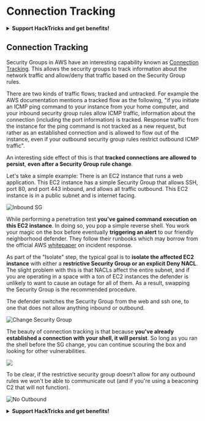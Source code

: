 # Connection Tracking

<details>

<summary><strong>Support HackTricks and get benefits!</strong></summary>

* If you want to see your **company advertised in HackTricks** or if you want access to the **latest version of the PEASS or download HackTricks in PDF** Check the [**SUBSCRIPTION PLANS**](https://github.com/sponsors/carlospolop)!
* Get the [**official PEASS & HackTricks swag**](https://peass.creator-spring.com)
* Discover [**The PEASS Family**](https://opensea.io/collection/the-peass-family), our collection of exclusive [**NFTs**](https://opensea.io/collection/the-peass-family)
* **Join the** 💬 [**Discord group**](https://discord.gg/hRep4RUj7f) or the [**telegram group**](https://t.me/peass) or **follow** me on **Twitter** 🐦 [**@carlospolopm**](https://twitter.com/carlospolopm)**.**
* **Share your hacking tricks by submitting PRs to the** [**HackTricks**](https://github.com/carlospolop/hacktricks) and [**HackTricks Cloud**](https://github.com/carlospolop/hacktricks-cloud) github repos.

</details>

## Connection Tracking

Security Groups in AWS have an interesting capability known as [Connection Tracking](https://docs.aws.amazon.com/AWSEC2/latest/UserGuide/ec2-security-groups.html#security-group-connection-tracking). This allows the security groups to track information about the network traffic and allow/deny that traffic based on the Security Group rules.

There are two kinds of traffic flows; tracked and untracked. For example the AWS documentation mentions a tracked flow as the following, "if you initiate an ICMP ping command to your instance from your home computer, and your inbound security group rules allow ICMP traffic, information about the connection (including the port information) is tracked. Response traffic from the instance for the ping command is not tracked as a new request, but rather as an established connection and is allowed to flow out of the instance, even if your outbound security group rules restrict outbound ICMP traffic".

An interesting side effect of this is that **tracked connections are allowed to persist**, **even after a Security Group rule change**.

Let's take a simple example: There is an EC2 instance that runs a web application. This EC2 instance has a simple Security Group that allows SSH, port 80, and port 443 inbound, and allows all traffic outbound. This EC2 instance is in a public subnet and is internet facing.

![Inbound SG](https://hackingthe.cloud/images/aws/general-knowledge/connection-tracking/inbound-sg.png)

While performing a penetration test **you've gained command execution on this EC2 instance**. In doing so, you pop a simple reverse shell. You work your magic on the box before eventually **triggering an alert** to our friendly neighborhood defender. They follow their runbooks which may borrow from the official AWS [whitepaper](https://d1.awsstatic.com/whitepapers/aws\_security\_incident\_response.pdf) on incident response.

As part of the "Isolate" step, the typical goal is to **isolate the affected EC2 instance** with either a **restrictive Security Group or an explicit Deny NACL**. The slight problem with this is that NACLs affect the entire subnet, and if you are operating in a space with a ton of EC2 instances the defender is unlikely to want to cause an outage for all of them. As a result, swapping the Security Group is the recommended procedure.

The defender switches the Security Group from the web and ssh one, to one that does not allow anything inbound or outbound.

![Change Security Group](https://hackingthe.cloud/images/aws/general-knowledge/connection-tracking/change-sg.png)

The beauty of connection tracking is that because **you've already established a connection with your shell, it will persist**. So long as you ran the shell before the SG change, you can continue scouring the box and looking for other vulnerabilities.

![](https://hackingthe.cloud/images/aws/general-knowledge/connection-tracking/whoami.png)

To be clear, if the restrictive security group doesn't allow for any outbound rules we won't be able to communicate out (and if you're using a beaconing C2 that will not function).

![No Outbound](https://hackingthe.cloud/images/aws/general-knowledge/connection-tracking/no-outbound.png)

<details>

<summary><strong>Support HackTricks and get benefits!</strong></summary>

* If you want to see your **company advertised in HackTricks** or if you want access to the **latest version of the PEASS or download HackTricks in PDF** Check the [**SUBSCRIPTION PLANS**](https://github.com/sponsors/carlospolop)!
* Get the [**official PEASS & HackTricks swag**](https://peass.creator-spring.com)
* Discover [**The PEASS Family**](https://opensea.io/collection/the-peass-family), our collection of exclusive [**NFTs**](https://opensea.io/collection/the-peass-family)
* **Join the** 💬 [**Discord group**](https://discord.gg/hRep4RUj7f) or the [**telegram group**](https://t.me/peass) or **follow** me on **Twitter** 🐦 [**@carlospolopm**](https://twitter.com/carlospolopm)**.**
* **Share your hacking tricks by submitting PRs to the** [**HackTricks**](https://github.com/carlospolop/hacktricks) and [**HackTricks Cloud**](https://github.com/carlospolop/hacktricks-cloud) github repos.

</details>
